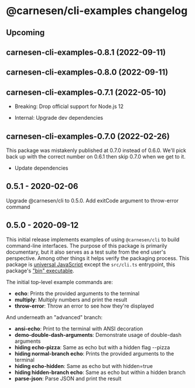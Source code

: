 # **@carnesen/cli-examples** changelog

## Upcoming

## carnesen-cli-examples-0.8.1 (2022-09-11)



## carnesen-cli-examples-0.8.0 (2022-09-11)



## carnesen-cli-examples-0.7.1 (2022-05-10)

- Breaking: Drop official support for Node.js 12

- Internal: Upgrade dev dependencies

## carnesen-cli-examples-0.7.0 (2022-02-26)

This package was mistakenly published at 0.7.0 instead of 0.6.0. We'll pick back up with the correct number on 0.6.1 then skip 0.7.0 when we get to it.

- Update dependencies

## 0.5.1 - 2020-02-06

Upgrade @carnesen/cli to 0.5.0. Add exitCode argument to throw-error command

## 0.5.0 - 2020-09-12

This initial release implements examples of using `@carnesen/cli` to build command-line interfaces. The purpose of this package is primarily documentary, but it also serves as a test suite from the end user's perspective. Among other things it helps verify the packaging process. This package is [universal JavaScript](https://en.wikipedia.org/wiki/Universal_JavaScript) except the `src/cli.ts` entrypoint, this package's ["bin" executable](https://docs.npmjs.com/files/package.json#bin).

The initial top-level example commands are:
- **echo**: Prints the provided arguments to the terminal
- **multiply**: Multiply numbers and print the result
- **throw-error**: Throw an error to see how they're displayed

And underneath an "advanced" branch:
- **ansi-echo**: Print to the terminal with ANSI decoration
- **demo-double-dash-arguments**: Demonstrate usage of double-dash arguments
- **hiding echo-pizza**: Same as echo but with a hidden flag --pizza
- **hiding normal-branch echo**: Prints the provided arguments to the terminal
- **hiding echo-hidden**: Same as echo but with hidden=true
- **hiding hidden-branch echo**: Same as echo but within a hidden branch
- **parse-json**: Parse JSON and print the result
